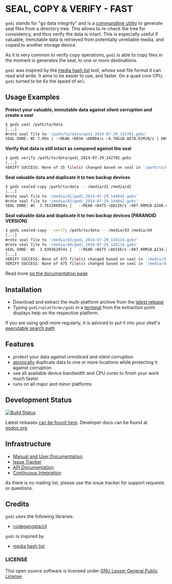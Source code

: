 # SEAL, COPY & VERIFY - FAST

`godi` stands for "go data integrity" and is a [commandline utility](http://en.wikipedia.org/wiki/Command-line_interface) to generate seal files from a directory tree. This allows to re-check the tree for consistency, and thus verify the data is intact. This is especially useful if valuable, immutable data is retrieved from potentially unreliable media, and copied to another storage device.

As it is very common to verify copy operations, `godi` is able to copy files in the moment is generates the seal, to one or more destinations.

`godi` was inspired by the [media hash list](http://mediahashlist.org) tool, whose seal file format it can read and write. It aims to be easier to use, and faster. On a quad core CPU, `godi` turned to be *6x* the speed of `mhl`.

## Usage Examples

**Protect your valuable, immutable data against silent corruption and create a seal**

```bash
$ godi seal /path/to/data
[...]
Wrote seal file to '/path/to/data/godi_2014-07-29_142701.gobz'
SEAL DONE: WC 7.09s | ->READ ⌗0034 ⌗Δ0004/s ⌰4.70GiB Δ678.61MiB/s | HASH ⌗  9.40GiB Δ  1.33GiB/s
```

**Verify that data is still intact as compared against the seal**

```bash
$ godi verify /path/to/data/godi_2014-07-29_142701.gobz
[...]
VERIFY SUCCESS: None of 35 file(s) changed based on seal in '/path/to/data' [WC  4.794198665s | ->READ ⌗0035 ⌗Δ0007/s ⌰  4.70GiB Δ1004.33MiB/s | HASH ⌗  9.40GiB Δ  1.96GiB/s]
```

**Seal valuable data and duplicate it to two backup devices**

```bash
$ godi sealed-copy /path/to/data -- /media/d1 /media/d2
[...]
Wrote seal file to '/media/d1/godi_2014-07-29_144842.gobz'
Wrote seal file to '/media/d2/godi_2014-07-29_144842.gobz'
SEAL DONE: WC  3.761588954s |   ->READ ⌗0475 ⌗Δ0126/s ⌰407.90MiB Δ108.44MiB/s |   HASH ⌗815.81MiB Δ216.88MiB/s |   WRITE ⌗0950 ⌗Δ0252/s ⌰815.81MiB Δ216.88MiB/s (16 skipped)
```

**Seal valuable data and duplicate it to two backup devices [PARANOID VERSION]**

```bash
$ godi sealed-copy --verify /path/to/data -- /media/d3 /media/d4
[...]
Wrote seal file to '/media/d3/godi_2014-07-29_145114.gobz'
Wrote seal file to '/media/d4/godi_2014-07-29_145114.gobz'
SEAL DONE: WC  3.039262074s |   ->READ ⌗0475 ⌗Δ0156/s ⌰407.90MiB Δ134.21MiB/s |   HASH ⌗815.81MiB Δ268.42MiB/s |   WRITE ⌗0950 ⌗Δ0312/s ⌰815.81MiB Δ268.42MiB/s (16 skipped)
[...]
VERIFY SUCCESS: None of 475 file(s) changed based on seal in '/media/d3'
VERIFY SUCCESS: None of 475 file(s) changed based on seal in '/media/d4' [WC  2.297587367s |   ->READ ⌗0950 ⌗Δ0413/s ⌰815.81MiB Δ355.07MiB/s |   HASH ⌗  1.59GiB Δ710.15MiB/s]
```

Read more [on the documentation page](http://byron.github.io/godi)

## Installation

* Download and extract the multi-platform archive from the [latest release](https://github.com/Byron/godi/releases)
* Typing `godi/<platform>/godi` in a [terminal](http://en.wikipedia.org/wiki/Terminal_emulator) from the extraction point displays help on the respective platform.

If you are using godi more regularly, it is adviced to put it into your shell's [executable search path](http://en.wikipedia.org/wiki/PATH_(variable))

## Features

* protect your data against unnoticed and silent corruption
* [atomically](http://en.wikipedia.org/wiki/Atomic_operation) duplicate data to one or more locations while protecting it against corruption
* use all available device bandwidth and CPU cores to finish your work *much* faster.
* runs on all major and minor platforms

## Development Status

[![Build Status](https://travis-ci.org/Byron/godi.svg?branch=master)](https://travis-ci.org/Byron/godi)

Latest releases [can be found here](https://github.com/Byron/godi/releases).
Developer docs can be found at [godoc.org](http://godoc.org/github.com/Byron/godi)

## Infrastructure

* [Manual and User Documentation](http://byron.github.io/godi)
* [Issue Tracker](https://github.com/Byron/godi/issues)
* [API Documentation](http://godoc.org/github.com/Byron/godi)
* [Continuous Integration](https://travis-ci.org/Byron/godi)

As there is no mailing list, please use the issue tracker for support requests or questions.

## Credits

`godi` uses the following libraries:

* [codegangsta/cli](https://github.com/codegangsta/cli)

`godi` is inspired by

* [media hash list](http://mediahashlist.org)

### LICENSE

This open source software is licensed under [GNU Lesser General Public License](https://github.com/Byron/godi/blob/master/LICENSE.md)
